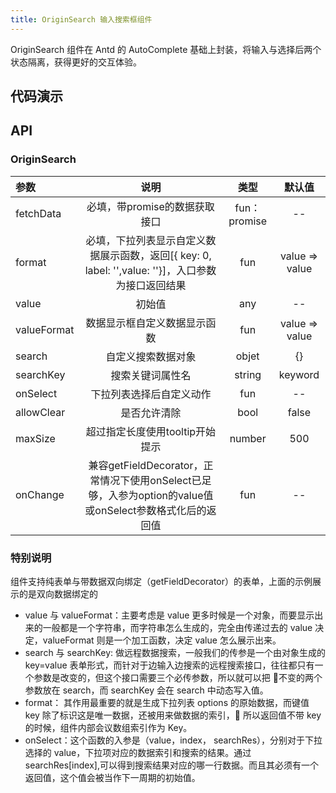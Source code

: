 ```yaml
---
title: OriginSearch 输入搜索框组件
---
```


OriginSearch 组件在 Antd 的 AutoComplete 基础上封装，将输入与选择后两个状态隔离，获得更好的交互体验。

## 代码演示

## API

### OriginSearch
| 参数 | 说明 | 类型 | 默认值  
:--|:------------------------------------------:|:---:|:---:   
| fetchData | 必填，带promise的数据获取接口 |  fun：promise | --
| format | 必填，下拉列表显示自定义数据展示函数，返回[{ key: 0, label: '',value: ''}]，入口参数为接口返回结果 |  fun |  value => value
| value | 初始值 | any | --
| valueFormat | 数据显示框自定义数据显示函数 |  fun | value => value
| search | 自定义搜索数据对象 |  objet |  {}
| searchKey | 搜索关键词属性名 | string | keyword
| onSelect | 下拉列表选择后自定义动作 | fun | --
| allowClear | 是否允许清除 | bool | false
| maxSize | 超过指定长度使用tooltip开始提示 | number | 500
| onChange| 兼容getFieldDecorator，正常情况下使用onSelect已足够，入参为option的value值或onSelect参数格式化后的返回值 | fun | --   

### 特别说明  

组件支持纯表单与带数据双向绑定（getFieldDecorator）的表单，上面的示例展示的是双向数据绑定的

- value 与 valueFormat：主要考虑是 value 更多时候是一个对象，而要显示出来的一般都是一个字符串，而字符串怎么生成的，完全由传递过去的 value 决定，valueFormat 则是一个加工函数，决定 value 怎么展示出来。
- search 与 searchKey: 做远程数据搜索，一般我们的传参是一个由对象生成的 key=value 表单形式，而针对于边输入边搜索的远程搜索接口，往往都只有一个参数是改变的，但这个接口需要三个必传参数，所以就可以把  不变的两个参数放在 search，而 searchKey 会在 search 中动态写入值。
- format： 其作用最重要的就是生成下拉列表 options 的原始数据，而键值 key 除了标识这是唯一数据，还被用来做数据的索引， 所以返回值不带 key 的时候，组件内部会议数组索引作为 Key。
- onSelect：这个函数的入参是（value，index， searchRes），分别对于下拉选择的 value，下拉项对应的数据索引和搜索的结果。通过 searchRes[index],可以得到搜索结果对应的哪一行数据。而且其必须有一个返回值，这个值会被当作下一周期的初始值。
